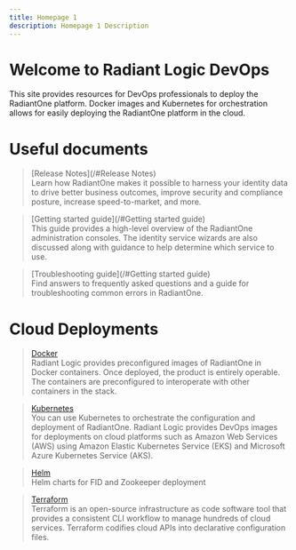 ```yaml
---
title: Homepage 1
description: Homepage 1 Description
---
```


# Welcome to Radiant Logic DevOps

This site provides resources for DevOps professionals to deploy the RadiantOne platform. Docker images and Kubernetes for orchestration allows for easily deploying the RadiantOne platform in the cloud.

# Useful documents

<section>
  
  > [Release Notes](/#Release Notes)  
  > Learn how RadiantOne makes it possible to harness your identity data to drive better business outcomes, improve security and compliance posture, increase speed-to-market, and more. 
  
  > [Getting started guide](/#Getting started guide)  
  > This guide provides a high-level overview of the RadiantOne administration consoles. The identity service wizards are also discussed along with guidance to help determine which service to use. 

  > [Troubleshooting guide](/#Getting started guide)  
  > Find answers to frequently asked questions and a guide for troubleshooting common errors in RadiantOne.
   
</section>

# Cloud Deployments

<section>
  
  > [Docker](/getting_started/docker)  
  > Radiant Logic provides preconfigured images of RadiantOne in Docker containers. Once deployed, the product is entirely operable. The containers are preconfigured to interoperate with other containers in the stack. 
  
  > [Kubernetes](/getting_started/kubernetes)  
  > You can use Kubernetes to orchestrate the configuration and deployment of RadiantOne. Radiant Logic provides DevOps images for deployments on cloud platforms such as Amazon Web Services (AWS) using Amazon Elastic Kubernetes Service (EKS) and Microsoft Azure Kubernetes Service (AKS).

  > [Helm](/getting_started/helm)  
  > Helm charts for FID and Zookeeper deployment
  
   > [Terraform](/getting_started/terraform)  
  > Terraform is an open-source infrastructure as code software tool that provides a consistent CLI workflow to manage hundreds of cloud services. Terraform codifies cloud APIs into declarative configuration files.
  
</section>
